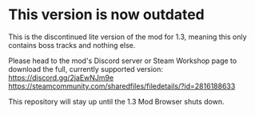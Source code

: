 # This version is now outdated

This is the discontinued lite version of the mod for 1.3, meaning this only contains boss tracks and nothing else. 

Please head to the mod's Discord server or Steam Workshop page to download the full, currently supported version:
https://discord.gg/2jaEwNJm9e
https://steamcommunity.com/sharedfiles/filedetails/?id=2816188633

This repository will stay up until the 1.3 Mod Browser shuts down.
